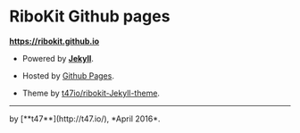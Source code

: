 # RiboKit Github pages

**https://ribokit.github.io**

* Powered by [**Jekyll**](https://jekyllrb.com/).

* Hosted by [Github Pages](https://pages.github.com/).

* Theme by [t47io/ribokit-Jekyll-theme](https://github.com/t47io/ribokit-Jekyll-theme).

<hr/>
by [**t47**](http://t47.io/), *April 2016*.
